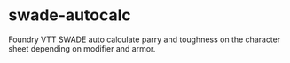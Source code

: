 # swade-autocalc
 Foundry VTT SWADE auto calculate parry and toughness on the character sheet depending on modifier and armor.
